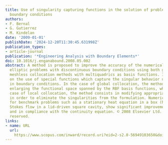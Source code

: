 ```yaml
---
title: Use of singularity capturing functions in the solution of problems with discontinuous
  boundary conditions
authors:
- F. Bernal
- G. Gutierrez
- M. Kindelan
date: '2009-01-01'
publishDate: '2024-12-20T11:30:45.631998Z'
publication_types:
- article-journal
publication: '*Engineering Analysis with Boundary Elements*'
doi: 10.1016/j.enganabound.2008.05.002
abstract: A method is proposed to improve the accuracy of the numerical solution of
  elliptic problems with discontinuous boundary conditions using both global and local
  meshless collocation methods with multiquadrics as basis functions. It is based
  on the use of special functions which capture the singular behavior near discontinuities
  in boundary conditions. In the case of global collocation, the method consists in
  enlarging the functional space spanned by the RBF basis functions, while in the
  case of local collocation, the method consists in modifying appropriately the problem
  in order to eliminate the singularities from the formulation. Numerical results
  for benchmark problems such as a stationary heat equation in a box (harmonic) and
  Stokes flow in a lid-driven square cavity, show significant improvements in accuracy
  and in compliance with the continuity equation. © 2008 Elsevier Ltd. All rights
  reserved.
links:
- name: URL
  url: 
    https://www.scopus.com/inward/record.uri?eid=2-s2.0-56949103650&doi=10.1016%2fj.enganabound.2008.05.002&partnerID=40&md5=044ad80158a73c7a335cd8b9e14a8d34
---
```

